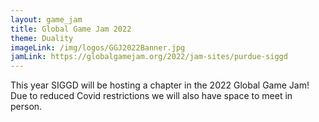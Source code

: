 ```yaml
---
layout: game_jam
title: Global Game Jam 2022
theme: Duality
imageLink: /img/logos/GGJ2022Banner.jpg
jamLink: https://globalgamejam.org/2022/jam-sites/purdue-siggd
---
```

<!--Put description here:-->
This year SIGGD will be hosting a chapter in the 2022 Global Game Jam! Due to reduced Covid restrictions we will also have space to meet in person.